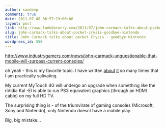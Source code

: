 ```yaml
---
author: sandeep
comments: true
date: 2011-07-08 06:57:19+00:00
layout: post
link: http://www.lambdacurry.com/2011/07/john-carmack-talks-about-pocket-crysis-goodbye-nintendo/
slug: john-carmack-talks-about-pocket-crysis-goodbye-nintendo
title: John Carmack talks about pocket Crysis - goodbye Nintendo
wordpress_id: 550
---
```


http://www.industrygamers.com/news/john-carmack-unquestionable-that-mobile-will-surpass-current-consoles/

oh yeah - this is my favorite topic. I have written [about](http://www.lambdacurry.com/2011/02/17/when-can-i-have-some-crysis-love-on-my-quad-core-tegra-android-phone/) [it](http://www.lambdacurry.com/2011/02/03/is-the-motorola-atrix-and-android-the-future-of-personal-computing-both-mobile-and-desktop/) so many times that I am practically salivating.

My current MyTouch 4G will undergo an upgrade when something like the nVidia Kal -El is able to run PS3 equivalent graphics (through an HDMI cable) on my full HD TV.

The surprising thing is - of the triumvirate of gaming consoles (Microsoft, Sony and Nintendo), only Nintendo doesnt have a mobile play.

Big, big mistake...
